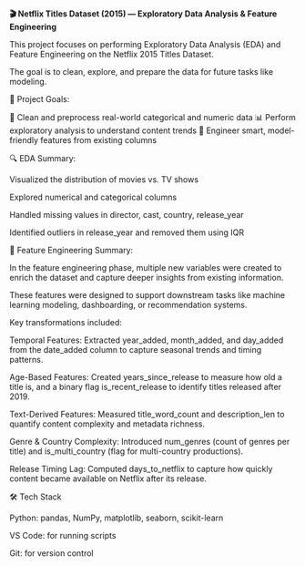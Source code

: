 **🎬 Netflix Titles Dataset (2015) — Exploratory Data Analysis & Feature Engineering**


This project focuses on performing  Exploratory Data Analysis (EDA) and  Feature Engineering on the Netflix 2015 Titles Dataset. 

The goal is to clean, explore, and prepare the data for future tasks like modeling.

📌 Project Goals:

🧼 Clean and preprocess real-world categorical and numeric data
📊 Perform exploratory analysis to understand content trends
🧠 Engineer smart, model-friendly features from existing columns

🔍 EDA Summary:

Visualized the distribution of movies vs. TV shows

Explored numerical and categorical columns

Handled missing values in director, cast, country, release_year

Identified outliers in release_year and removed them using IQR


🧠 Feature Engineering Summary:

In the feature engineering phase, multiple new variables were created to enrich the dataset and capture deeper insights from existing information. 

These features were designed to support downstream tasks like machine learning modeling, dashboarding, or recommendation systems.


Key transformations included:

Temporal Features: Extracted year_added, month_added, and day_added from the date_added column to capture seasonal trends and timing patterns. 

Age-Based Features: Created years_since_release to measure how old a title is, and a binary flag is_recent_release to identify titles released after 2019.

Text-Derived Features: Measured title_word_count and description_len to quantify content complexity and metadata richness.

Genre & Country Complexity: Introduced num_genres (count of genres per title) and is_multi_country (flag for multi-country productions).

Release Timing Lag: Computed days_to_netflix to capture how quickly content became available on Netflix after its release.


🛠️ Tech Stack

Python: pandas, NumPy, matplotlib, seaborn, scikit-learn

VS Code: for running scripts

Git: for version control




